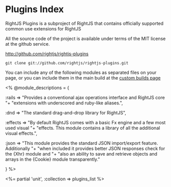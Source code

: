 # Plugins Index


RightJS Plugins is a subproject of RightJS that contains officially supported common use extensions
for RightJS

All the source code of the project is available under terms of the MIT license at the
github service.

<http://github.com/rightjs/rightjs-plugins>

`git clone git://github.com/rightjs/rightjs-plugins.git`

You can include any of the following modules as separated files on your page, or you
can include them in the main build at the [custom builds page](<%= builds_path %>)

<%
@module_descriptions = {
  
  :rails    => "Provides a conventional ajax operations interface and RightJS core "+
               "extensions with underscored and ruby-like aliases.",
                
  :dnd      => "The standard drag-and-drop library for RightJS",
  
  :effects  => "By default RightJS comes with a basic Fx engine and a few most used visual "+
                "effects. This module contains a library of all the additional visual effects.",
                
  :json     => "This module provides the standard JSON import/export feature. Additionally "+
               "when included it provides better JSON responses check for the {Xhr} module and "+
               "also an ability to save and retrieve objects and arrays in the {Cookie} module transparently."

}
%>

<%= partial 'unit', :collection => plugins_list %>
